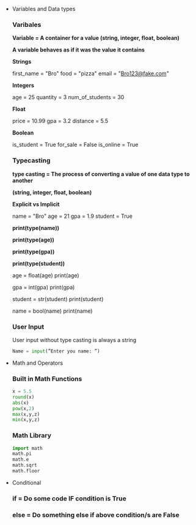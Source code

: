 - Variables and Data types
    
    ### Varibales
    
    **Variable = A container for a value (string, integer, float, boolean)**
    
    **A variable behaves as if it was the value it contains**
    
    **Strings**
    
    first_name = "Bro"
    food = "pizza"
    email = "Bro123@fake.com"
    
    **Integers**
    
    age = 25
    quantity = 3
    num_of_students = 30
    
    **Float**
    
    price = 10.99
    gpa = 3.2
    distance = 5.5
    
    **Boolean**
    
    is_student = True
    for_sale = False
    is_online = True
    
    ### Typecasting
    
    **type casting = The process of converting a value of one data type to another**
    
    **(string, integer, float, boolean)**
    
    **Explicit vs Implicit**
    
    name = "Bro"
    age = 21
    gpa = 1.9
    student = True
    
    **print(type(name))**
    
    **print(type(age))**
    
    **print(type(gpa))**
    
    **print(type(student))**
    
    age = float(age)
    print(age)
    
    gpa = int(gpa)
    print(gpa)
    
    student = str(student)
    print(student)
    
    name = bool(name)
    print(name)
    
    ### User Input
    
    User input without type casting is always a string 
    
    ```python
    Name = input(”Enter you name: ”)
    ```
    
- Math and Operators
    
    ### Built in Math  Functions
    
    ```python
    x = 5.5
    round(x)
    abs(x)
    pow(x,2)
    max(x,y,z)
    min(x,y,z)
    ```
    
    ### Math Library
    
    ```python
    import math
    math.pi
    math.e
    math.sqrt
    math.floor
    
    ```
    
- Conditional
    
    ### if = Do some code IF condition is True
    
    ### else = Do something else if above condition/s are False